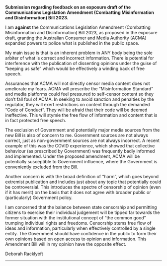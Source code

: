 **Submission regarding feedback on an exposure draft of the Communications Legislation**
**Amendment (Combatting Misinformation and Disinformation) Bill 2023.**

I am **against** the Communications Legislation Amendment (Combatting Misinformation and
Disinformation) Bill 2023, as proposed in the exposure draft, granting the Australian Consumer
and Media Authority (ACMA) expanded powers to police what is published in the public space.

My main issue is that is an inherent problem in ANY body being the sole arbiter of what is correct
and incorrect information. There is potential for interference with the publication of dissenting
opinions under the guise of “keeping us safe” which would be effectively a winding back of free
speech.

Assurances that ACMA will not directly censor media content does not ameliorate my fears.
ACMA will prescribe the “Misinformation Standard” and media platforms could feel pressured to
self-censor content so they don’t fall foul of ACMA. In seeking to avoid sanction and penalties by
the regulator, they will exert restrictions on content through the demanded “Code of Conduct”.
They will be afraid that their code will be deemed ineffective. This will stymie the free flow of
information and content that is in fact protected free speech.

The exclusion of Government and potentially major media sources from the new Bill is also of
concern to me.  Government sources are not always correct, just as non-government sources are
not always incorrect. A recent example of this was the COVID experience, which showed that
collective behaviour (as prescribed by Government) was frequently badly informed and
implemented. Under the proposed amendment, ACMA will be potentially susceptible to
Government influence, where the Government is conveniently excluded from the Bill.

Another concern is with the broad definition of “harm”, which goes beyond extremist publication
and includes just about any topic that potentially could be controversial. This introduces the
spectre of censorship of opinion (even if it has merit) on the basis that it does not agree with
broader public or (particularly) Government policy.

I am concerned that the balance between state censorship and permitting citizens to exercise
their individual judgement will be tipped far towards the former situation with the institutional
concept of “the common good” trumping individual rights and freedoms. Censorship stems free
flow of ideas and information, particularly when effectively controlled by a single entity. The
Government should have confidence in the public to form their own opinions based on open
access to opinion and information. This Amendment Bill will in my opinion have the opposite
effect.

Deborah Racklyeft


-----

